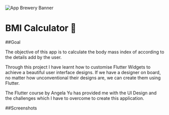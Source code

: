 ![App Brewery Banner](https://github.com/londonappbrewery/Images/blob/master/AppBreweryBanner.png)


# BMI Calculator 💪

##Goal

The objective of this app is to calculate the body mass index of according to the details add by the user.

Through this project I have learnt how to customise Flutter Widgets to achieve a beautiful user interface designs. If we have a designer on board, no matter how unconventional their designs are, we can create them using Flutter. 

The Flutter course by Angela Yu has provided me with the UI Design and the challenges which I have to overcome to create this application. 

##Screenshots
